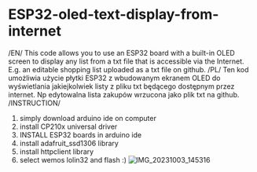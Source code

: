 # ESP32-oled-text-display-from-internet
/EN/
This code allows you to use an ESP32 board with a built-in OLED screen to display any list from a txt file that is accessible via the Internet. E.g. an editable shopping list uploaded as a txt file on github. 
/PL/
Ten kod umożliwia użycie płytki ESP32 z wbudowanym ekranem OLED do wyświetlania jakiejkolwiek listy z pliku txt będącego dostępnym przez internet. Np edytowalna lista zakupów wrzucona jako plik txt na github. 
/INSTRUCTION/
1. simply download arduino ide on computer
2. install CP210x universal driver
3. INSTALL ESP32 boards in arduino ide
4. install adafruit_ssd1306 library
5. install httpclient library
6. select wemos lolin32 and flash :)
![IMG_20231003_145316](https://github.com/pmcmal/ESP32-oled-text-display-from-internet/assets/89246706/97bbce66-cf2d-482e-9342-ec200e25b1b2)
